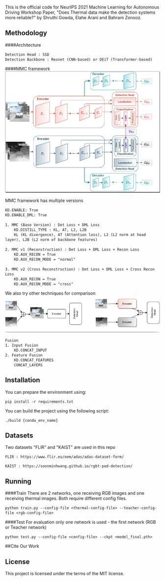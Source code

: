 

This is the official code for NeurIPS 2021 Machine Learning for Autonomous Driving Workshop
Paper, "Does Thermal data make the detection systems more reliable?" by Shruthi Gowda, Elahe Arani and Bahram Zonooz.

## Methodology

####Architecture
```
Detection Head : SSD
Detection Backbone : Resnet (CNN-based) or DEiT (Transformer-based)
```
####MMC framework
![image info](./src/mmc.png)

MMC framework has multiple versions
```
KD.ENABLE: True
KD.ENABLE_DML: True

1. MMC (Base Version) : Det Loss + DML Loss 
    KD.DISTILL_TYPE : KL, AT, L2, L2B
    KL (KL divergence), AT (Attention loss), L2 (L2 norm at head layer), L2B (L2 norm of backbone features)
   
2. MMC v1 (Reconstruction) : Det Loss + DML Loss + Recon Loss
    KD.AUX_RECON = True
    KD.AUX_RECON_MODE = "normal"

3. MMC v2 (Cross Reconstruction) : Det Loss + DML Loss + Cross Recon Loss
    KD.AUX_RECON = True
    KD.AUX_RECON_MODE = "cross"
```
We also try other techniques for comparison
![image info](./src/fusion.png)

```
Fusion
1. Input Fusion
    KD.CONCAT_INPUT
2. Feature Fusion
    KD.CONCAT_FEATURES
    CONCAT_LAYERS
```


## Installation 
You can prepare the environment using:
```
pip install -r requirements.txt
```

You can build the project using the following script:
```
./build {conda_env_name}
```

## Datasets 
Two datasets "FLIR" and "KAIST" are used in this repo
```
FLIR : https://www.flir.eu/oem/adas/adas-dataset-form/
```
```
KAIST : https://soonminhwang.github.io/rgbt-ped-detection/
```

## Running 

####Train
There are 2 networks, one receiving RGB images and one receiving thermal images. Both require different config files.

```
python train.py --config-file <thermal-config-file> --teacher-config-file <rgb-config-file>
```

####Test
For evaluation only one network is used - the first network (RGB or Teacher network)
```
python test.py --config-file <config-file> --ckpt <model_final.pth> 
```

##Cite Our Work

## License

This project is licensed under the terms of the MIT license.

